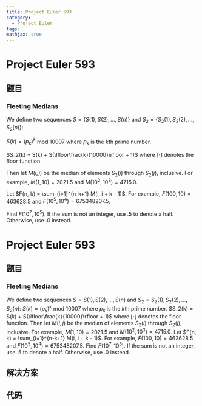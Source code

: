 ```yaml
---
title: Project Euler 593
category:
  - Project Euler
tags:
mathjax: true
---
```

<escape><!-- more --></escape>
    
# Project Euler 593
## 题目
### Fleeting Medians


We define two sequences $S = \{S(1), S(2), \dots, S(n)\}$ and $S_2 = \{S_2(1), S_2(2), \dots, S_2(n)\}$:

$S(k) = (p_k)^k$ mod $10007$ where $p_k$ is the $k$th prime number.

$S_2(k) = S(k) + S(\lfloor\frac{k}{10000}\rfloor + 1)$ where $\lfloor \cdot \rfloor$ denotes the floor function.

Then let $M(i, j)$ be the median of elements $S_2(i)$ through $S_2(j)$, inclusive. For example, $M(1, 10) = 2021.5$ and $M(10^2, 10^3) = 4715.0$.

Let $F(n, k) = \sum_{i=1}^{n-k+1} M(i, i + k - 1)$. For example, $F(100, 10) = 463628.5$ and $F(10^5, 10^4) = 675348207.5$.

Find $F(10^7, 10^5)$. If the sum is not an integer, use $.5$ to denote a half. Otherwise, use $.0$ instead.


# Project Euler 593
## 题目
### Fleeting Medians

We define two sequences $S = {S(1), S(2), \dots, S(n)}$ and $S_2 = {S_2(1), S_2(2), \dots, S_2(n)}$:
$S(k) = (p_k)^k$ mod $10007$ where $p_k$ is the $k$th prime number.
$S_2(k) = S(k) + S(\lfloor\frac{k}{10000}\rfloor + 1)$ where $\lfloor \cdot \rfloor$ denotes the floor function.
Then let $M(i, j)$ be the median of elements $S_2(i)$ through $S_2(j)$, inclusive. For example, $M(1, 10) = 2021.5$ and $M(10^2, 10^3) = 4715.0$.
Let $F(n, k) = \sum_{i=1}^{n-k+1} M(i, i + k - 1)$. For example, $F(100, 10) = 463628.5$ and $F(10^5, 10^4) = 675348207.5$.
Find $F(10^7, 10^5)$. If the sum is not an integer, use $.5$ to denote a half. Otherwise, use $.0$ instead.


## 解决方案


## 代码


